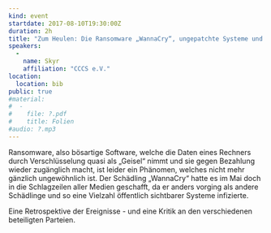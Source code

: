 ```yaml
---
kind: event
startdate: 2017-08-10T19:30:00Z
duration: 2h
title: "Zum Heulen: Die Ransomware „WannaCry“, ungepatchte Systeme und die Geheimdienste"
speakers:
  -
    name: Skyr
    affiliation: "CCCS e.V."
location:
  location: bib
public: true
#material:
#  -
#    file: ?.pdf
#    title: Folien
#audio: ?.mp3
---
```

Ransomware, also bösartige Software, welche die Daten eines Rechners
durch Verschlüsselung quasi als „Geisel“ nimmt und sie gegen Bezahlung
wieder zugänglich macht, ist leider ein Phänomen, welches nicht mehr
gänzlich ungewöhnlich ist. Der Schädling „WannaCry“ hatte es im Mai doch
in die Schlagzeilen aller Medien geschafft, da er anders vorging als
andere Schädlinge und so eine Vielzahl öffentlich sichtbarer Systeme
infizierte.

Eine Retrospektive der Ereignisse - und eine Kritik an den verschiedenen
beteiligten Parteien.

